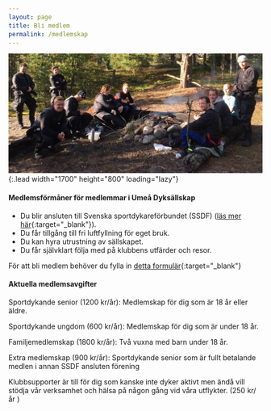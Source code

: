 ```yaml
---
layout: page
title: Bli medlem
permalink: /medlemskap
---
```


![image](/assets/img/sallskap.jpg){:.lead width="1700" height="800" loading="lazy"}

#### Medlemsförmåner för medlemmar i Umeå Dyksällskap

* Du blir ansluten till Svenska sportdykareförbundet (SSDF)
([läs mer här](https://www.ssdf.se/foreningsinformation/vad-ingar-i-medlemskapet){:target="_blank"}).
* Du får tillgång till fri luftfyllning för eget bruk.
* Du kan hyra utrustning av sällskapet.
* Du får självklart följa med på klubbens utfärder och resor.

För att bli medlem behöver du fylla in [detta formulär](https://docs.google.com/forms/d/e/1FAIpQLSd5k84t6BEziO8_tiQ88R9CSd-9PxU7jscayibC71K9oTFQKg/viewform){:target="_blank"}

#### Aktuella medlemsavgifter

Sportdykande senior (1200 kr/år):
Medlemskap för dig som är 18 år eller äldre.

Sportdykande ungdom (600 kr/år):
Medlemskap för dig som är under 18 år.

Familjemedlemskap (1800 kr/år):
Två vuxna med barn under 18 år.

Extra medlemskap (900 kr/år):
Sportdykande senior som är fullt betalande medlen i annan SSDF ansluten förening

Klubbsupporter är till för dig som kanske inte dyker aktivt men ändå vill stödja vår verksamhet och hälsa på någon gång vid våra utflykter. (250 kr/år )
